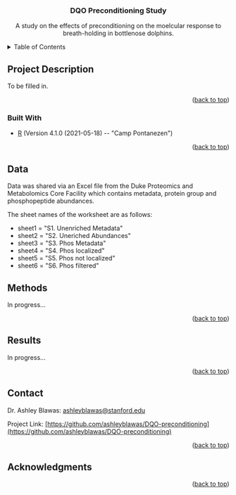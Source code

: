 <h3 align="center">DQO Preconditioning Study</h3>

  <p align="center">
    A study on the effects of preconditioning on the moelcular response to breath-holding in bottlenose dolphins.
  </p>
</div>



<!-- TABLE OF CONTENTS -->
<details>
  <summary>Table of Contents</summary>
  <ol>
    <li>
      <a href="#project-description">Project Description</a>
      <ul>
        <li><a href="#built-with">Built With</a></li>
      </ul>
    </li>
    <li>
      <a href="#data">Data</a>
    </li>
    <li><a href="#methods">Methods</a></li>
    <li><a href="#results">Results</a></li>
    <li><a href="#contact">Contact</a></li>
    <li><a href="#acknowledgments">Acknowledgments</a></li>
  </ol>
</details>



<!-- PROJECT DESCRIPTION -->
## Project Description

To be filled in.

<p align="right">(<a href="#readme-top">back to top</a>)</p>



### Built With

* [R](https://www.r-project.org/) (Version 4.1.0 (2021-05-18) -- "Camp Pontanezen")


<p align="right">(<a href="#readme-top">back to top</a>)</p>



<!-- DATA -->
## Data

Data was shared via an Excel file from the Duke Proteomics and Metabolomics Core Facility which contains metadata, protein group and phosphopeptide
abundances.

The sheet names of the worksheet are as follows:

* sheet1 = "S1. Unenriched Metadata"
* sheet2 = "S2. Uneriched Abundances"
* sheet3 = "S3. Phos Metadata"
* sheet4 = "S4. Phos localized"
* sheet5 = "S5. Phos not localized"
* sheet6 = "S6. Phos filtered"


<!-- METHODS -->
## Methods

In progress...

<p align="right">(<a href="#readme-top">back to top</a>)</p>



<!-- RESULTS -->
## Results

In progress...

<p align="right">(<a href="#readme-top">back to top</a>)</p>



<!-- CONTACT -->
## Contact

Dr. Ashley Blawas: ashleyblawas@stanford.edu

Project Link: [https://github.com/ashleyblawas/DQO-preconditioning](https://github.com/ashleyblawas/DQO-preconditioning)

<p align="right">(<a href="#readme-top">back to top</a>)</p>



<!-- ACKNOWLEDGMENTS -->
## Acknowledgments


<p align="right">(<a href="#readme-top">back to top</a>)</p>

